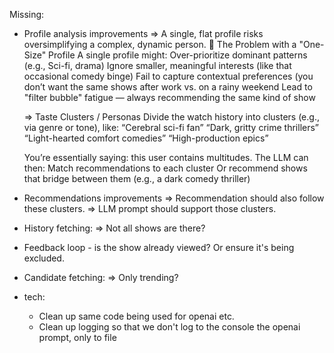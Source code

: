 Missing:

* Profile analysis improvements
  => A single, flat profile risks oversimplifying a complex, dynamic person.
  🧠 The Problem with a "One-Size" Profile
    A single profile might:
    Over-prioritize dominant patterns (e.g., Sci-fi, drama)
    Ignore smaller, meaningful interests (like that occasional comedy binge)
    Fail to capture contextual preferences (you don’t want the same shows after work vs. on a rainy weekend
    Lead to "filter bubble" fatigue — always recommending the same kind of show

  => Taste Clusters / Personas
    Divide the watch history into clusters (e.g., via genre or tone), like:
    “Cerebral sci-fi fan”
    “Dark, gritty crime thrillers”
    “Light-hearted comfort comedies”
    “High-production epics”

    You’re essentially saying: this user contains multitudes. The LLM can then:
    Match recommendations to each cluster
    Or recommend shows that bridge between them (e.g., a dark comedy thriller)



* Recommendations improvements
  => Recommendation should also follow these clusters.
  => LLM prompt should support those clusters.

* History fetching:
  => Not all shows are there?


* Feedback loop - is the show already viewed? Or ensure it's being excluded.

* Candidate fetching:
  => Only trending? 

* tech:
  * Clean up same code being used for openai etc.
  * Clean up logging so that we don't log to the console the openai prompt, only to file